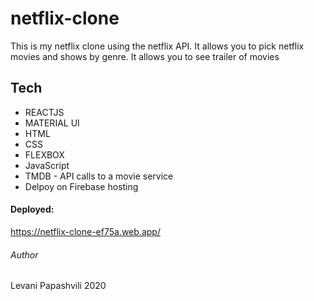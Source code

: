 # netflix-clone

This is my netflix clone using the netflix API. It allows you to pick netflix movies and shows by genre. It allows you to see trailer of movies

## Tech

- REACTJS
- MATERIAL UI
- HTML
- CSS
- FLEXBOX
- JavaScript
- TMDB - API calls to a movie service
- Delpoy on Firebase hosting

#### Deployed:

https://netflix-clone-ef75a.web.app/

###### Author

Levani Papashvili 2020
